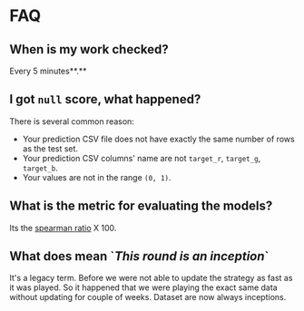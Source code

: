 # FAQ

## **When is my work checked?**

Every 5 minutes\*\*.\*\*

## I got `null` score, what happened?

There is several common reason:

* Your prediction CSV file does not have exactly the same number of rows as the test set.
* Your prediction CSV columns' name are not `target_r`, `target_g`, `target_b`.
* Your values are not in the range `(0, 1)`.

## **What is the metric for evaluating the models?**

Its the [spearman ratio](https://docs.scipy.org/doc/scipy/reference/generated/scipy.stats.spearmanr.html) X 100.

## What does mean \`_This round is an inception_\`

It's a legacy term. Before we were not able to update the strategy as fast as it was played. So it happened that we were playing the exact same data without updating for couple of weeks. Dataset are now always inceptions.
